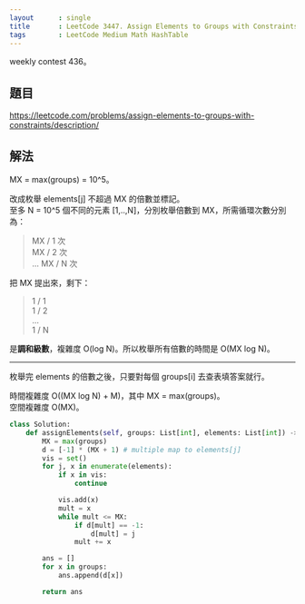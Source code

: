 ```yaml
---
layout      : single
title       : LeetCode 3447. Assign Elements to Groups with Constraints
tags        : LeetCode Medium Math HashTable
---
```

weekly contest 436。

## 題目

<https://leetcode.com/problems/assign-elements-to-groups-with-constraints/description/>

## 解法

MX = max(groups) = 10^5。  

改成枚舉 elements[j] 不超過 MX 的倍數並標記。  
至多 N = 10^5 個不同的元素 [1,..,N]，分別枚舉倍數到 MX，所需循環次數分別為：  
> MX / 1 次  
> MX / 2 次  
> ...
> MX / N 次  

把 MX 提出來，剩下：  
> 1 / 1  
> 1 / 2  
> ...  
> 1 / N  

是**調和級數**，複雜度 O(log N)。所以枚舉所有倍數的時間是 O(MX log N)。  

---

枚舉完 elements 的倍數之後，只要對每個 groups[i] 去查表填答案就行。  

時間複雜度 O((MX log N) + M)，其中 MX = max(groups)。  
空間複雜度 O(MX)。  

```python
class Solution:
    def assignElements(self, groups: List[int], elements: List[int]) -> List[int]:
        MX = max(groups)
        d = [-1] * (MX + 1) # multiple map to elements[j]
        vis = set()
        for j, x in enumerate(elements):
            if x in vis:
                continue

            vis.add(x)
            mult = x 
            while mult <= MX:
                if d[mult] == -1:
                    d[mult] = j
                mult += x

        ans = []
        for x in groups:
            ans.append(d[x])

        return ans
```
